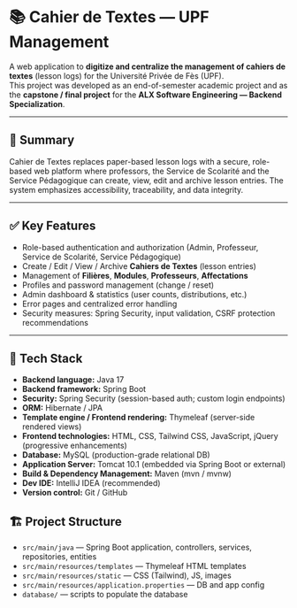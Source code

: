 # 📚 Cahier de Textes — UPF Management

A web application to **digitize and centralize the management of cahiers de textes** (lesson logs) for the Université Privée de Fès (UPF).  
This project was developed as an end-of-semester academic project and as the **capstone / final project** for the **ALX Software Engineering — Backend Specialization**.

---

## 🎯 Summary

Cahier de Textes replaces paper-based lesson logs with a secure, role-based web platform where professors, the Service de Scolarité and the Service Pédagogique can create, view, edit and archive lesson entries. The system emphasizes accessibility, traceability, and data integrity.

---

## ✅ Key Features

- Role-based authentication and authorization (Admin, Professeur, Service de Scolarité, Service Pédagogique)
- Create / Edit / View / Archive **Cahiers de Textes** (lesson entries)
- Management of **Filières**, **Modules**, **Professeurs**, **Affectations**
- Profiles and password management (change / reset)
- Admin dashboard & statistics (user counts, distributions, etc.)
- Error pages and centralized error handling
- Security measures: Spring Security, input validation, CSRF protection recommendations

---

## 🧰 Tech Stack

- **Backend language:** Java 17  
- **Backend framework:** Spring Boot  
- **Security:** Spring Security (session-based auth; custom login endpoints)  
- **ORM:** Hibernate / JPA  
- **Template engine / Frontend rendering:** Thymeleaf (server-side rendered views)  
- **Frontend technologies:** HTML, CSS, Tailwind CSS, JavaScript, jQuery (progressive enhancements)  
- **Database:** MySQL (production-grade relational DB)  
- **Application Server:** Tomcat 10.1 (embedded via Spring Boot or external)  
- **Build & Dependency Management:** Maven (mvn / mvnw)  
- **Dev IDE:** IntelliJ IDEA (recommended)  
- **Version control:** Git / GitHub

## 🏗 Project Structure

- `src/main/java` — Spring Boot application, controllers, services, repositories, entities
- `src/main/resources/templates` — Thymeleaf HTML templates
- `src/main/resources/static` — CSS (Tailwind), JS, images
- `src/main/resources/application.properties` — DB and app config
- `database/` — scripts to populate the database
